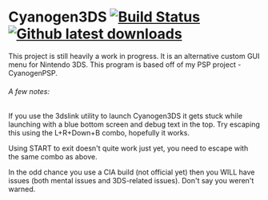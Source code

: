 # Cyanogen3DS [![Build Status](https://travis-ci.org/joel16/Cyanogen3DS.svg?branch=master)](https://travis-ci.org/joel16/Cyanogen3DS) [![Github latest downloads](https://img.shields.io/github/downloads/joel16/Cyanogen3DS/total.svg)](https://github.com/joel16/Cyanogen3DS/releases/latest)

This project is still heavily a work in progress. It is an alternative custom GUI menu for Nintendo 3DS. This program is based off of my PSP project - CyanogenPSP.

###### A few notes:

If you use the 3dslink utility to launch Cyanogen3DS it gets stuck while launching with a blue bottom screen and debug text in the top. Try escaping this using the L+R+Down+B combo, hopefully it works.

Using START to exit doesn't quite work just yet, you need to escape with the same combo as above.

In the odd chance you use a CIA build (not official yet) then you WILL have issues (both mental issues and 3DS-related issues). Don't say you weren't warned.
